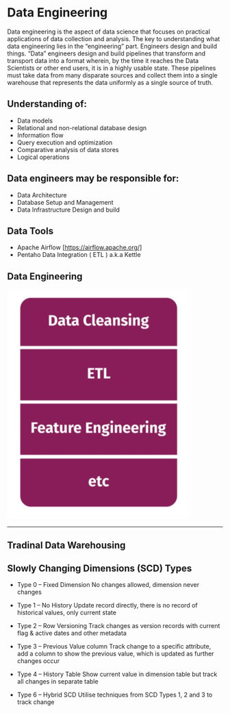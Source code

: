 # Data Engineering
Data engineering is the aspect of data science that focuses on practical applications of data collection and analysis. The key to understanding what data engineering lies in the “engineering” part.  Engineers design and build things. “Data” engineers design and build pipelines that transform and transport data into a format wherein, by the time it reaches the Data Scientists or other end users, it is in a highly usable state.  These pipelines must take data from many disparate sources and collect them into a single warehouse that represents the data uniformly as a single source of truth.

## Understanding of:
- Data models
- Relational and non-relational database design
- Information flow
- Query execution and optimization
- Comparative analysis of data stores
- Logical operations

## Data engineers may be responsible for:
- Data Architecture
- Database Setup and Management
- Data Infrastructure Design and build


## Data Tools
- Apache Airflow [https://airflow.apache.org/]
- Pentaho Data Integration ( ETL ) a.k.a Kettle


## Data Engineering
![Data Engineering](https://github.com/ninadgawad/data-engineering/blob/master/Data_Engg.jpg)




--- 

## Tradinal Data Warehousing 

## Slowly Changing Dimensions (SCD) Types

- Type 0 – Fixed Dimension
No changes allowed, dimension never changes

- Type 1 – No History
Update record directly, there is no record of historical values, only current state

- Type 2 – Row Versioning
Track changes as version records with current flag & active dates and other metadata

- Type 3 – Previous Value column
Track change to a specific attribute, add a column to show the previous value, which is updated as further changes occur

- Type 4 – History Table
Show current value in dimension table but track all changes in separate table

- Type 6 – Hybrid SCD
Utilise techniques from SCD Types 1, 2 and 3 to track change

